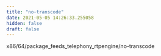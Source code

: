 ```yaml
---
title: "no-transcode"
date: 2021-05-05 14:26:33.255058
hidden: false
draft: false
---
```


x86/64/package_feeds_telephony_rtpengine/no-transcode

